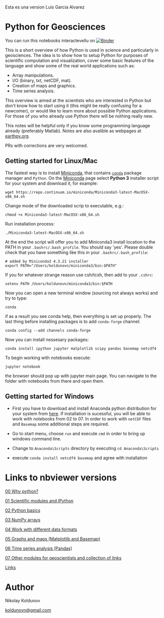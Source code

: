 Esta es una version Luis Garcia Alvarez

Python for Geosciences
======================

You can run this notebooks interactevellu on [![Binder](https://mybinder.org/badge.svg)](https://mybinder.org/v2/gh/koldunovn/python_for_geosciences/master)
 
This is a short overview of how Python is used in science and particularly in geosciences. 
The idea is to show how to setup Python for purposes of scientific computation and visualization, cover some basic features of the language and show some of the real world applications such as:

* Array manipulations.
* I/O (binary, txt, netCDF, mat).
* Creation of maps and graphics.
* Time series analysis.

This overview is aimed at the scientists who are interested in Python but don't know how to start using it (this might be really confusing for a newcomer), or would like to learn more about possible Python applications. For those of you who already use Python there will be nothing really new.

This notes will be helpful only if you know some programming language already (preferably Matlab). Notes are also avalible as webpages at [earthpy.org](http://earthpy.org/category/introduction-to-python.html).

PRs with corrections are very welcomed.

## Getting started for Linux/Mac

The fastest way is to install [Miniconda](http://conda.pydata.org/miniconda.html), that contains [`conda`](http://conda.pydata.org/docs/intro.html) package manager and `Python`. On the [Miniconda](http://conda.pydata.org/miniconda.html) page select **Python 3** installer script for your system and download it, for example:

```
wget https://repo.continuum.io/miniconda/Miniconda3-latest-MacOSX-x86_64.sh
```

Change mode of the downloaded scrip to executable, e.g.:

```
chmod +x Miniconda3-latest-MacOSX-x86_64.sh
```

Run installation process:
```
./Miniconda3-latest-MacOSX-x86_64.sh
```
At the end the script will offer you to add Miniconda3 install location to the PATH in your `.bashrc/.bash_profile`. You should say 'yes'. Please double check that you have something like this in your `.bashrc/.bash_profile`:

```
# added by Miniconda3 4.3.21 installer
export PATH="/Users/koldunovn/miniconda3/bin:$PATH"
```
If you for whatever strange reason use csh/tcsh, then add to your `.cshrc`:

```
setenv PATH /Users/koldunovn/miniconda3/bin:$PATH
```
Now you can open a new terminal window (sourcing not always works) and try to type:

```
conda
```
if as a result you see conda help, then everything is set up properly. The last thing before installing packages is to add `conda-forge` channel:
```
conda config --add channels conda-forge 
```
Now you can install nessesary packages:
```
conda install ipython jupyter matplotlib scipy pandas basemap netcdf4
```
To begin working with notebooks execute:
```
jupyter notebook
```
the browser should pop up with jupyter main page. You can navigate to the folder with notebooks from there and open them.

## Getting started for Windows

- First you have to download and install Anaconda python distribution for your system from [here](http://continuum.io/downloads). If installation is sucessful, you will be able to work with notebooks from 02 to 07. In order to work with `netCDF` files and `Basemap` some additional steps are required.

- Go to start menu, choose `run` and execute `cmd` in order to bring up windows command line.
- Change to `Anaconda\Scripts` directory by executing `cd Anaconda\Scripts`
- execute `conda install netcdf4 basemap` and agree with installation


Links to nbviewer versions
======================

[00 Why python?](http://nbviewer.ipython.org/urls/raw.github.com/koldunovn/python_for_geosciences/master/00%2520-%2520Why%2520Python.ipynb)

[01 Scientific modules and IPython](http://nbviewer.ipython.org/urls/raw.github.com/koldunovn/python_for_geosciences/master/01%2520-%2520Scientific%2520modules%2520and%2520IPython.ipynb)

[02 Python basics](http://nbviewer.ipython.org/urls/raw.github.com/koldunovn/python_for_geosciences/master/02%2520-%2520Python%2520basics.ipynb)

[03 NumPy arrays](http://nbviewer.ipython.org/urls/raw.github.com/koldunovn/python_for_geosciences/master/03%2520-%2520NumPy%2520arrays.ipynb)

[04 Work with different data formats](http://nbviewer.ipython.org/urls/raw.github.com/koldunovn/python_for_geosciences/master/04%2520-%2520Work%2520with%2520different%2520data%2520formats.ipynb)

[05 Graphs and maps (Matplotlib and Basemap)](http://nbviewer.ipython.org/urls/raw.github.com/koldunovn/python_for_geosciences/master/05%2520-%2520Graphs%2520and%2520maps%2520%2528Matplotlib%2520and%2520Basemap%2529.ipynb)

[06 Time series analysis (Pandas)](http://nbviewer.ipython.org/urls/raw.github.com/koldunovn/python_for_geosciences/master/06%2520-%2520Time%2520series%2520analysis%2520%2528Pandas%2529.ipynb)

[07 Other modules for geoscientists and collection of links](http://nbviewer.ipython.org/urls/raw.github.com/koldunovn/python_for_geosciences/master/07%2520-%2520Other%2520modules%2520for%2520geoscientists.ipynb)

[Links](http://nbviewer.ipython.org/urls/raw.github.com/koldunovn/python_for_geosciences/master/Links.ipynb)

Author
========
Nikolay Koldunov

koldunovn@gmail.com

